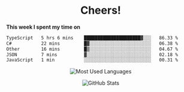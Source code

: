 <h1 align="center">Cheers!</h1>

**This week I spent my time on**
<!--START_SECTION:waka-->

```txt
TypeScript   5 hrs 6 mins    █████████████████████▓░░░   86.33 %
C#           22 mins         █▓░░░░░░░░░░░░░░░░░░░░░░░   06.38 %
Other        16 mins         █▒░░░░░░░░░░░░░░░░░░░░░░░   04.67 %
JSON         7 mins          ▓░░░░░░░░░░░░░░░░░░░░░░░░   02.18 %
JavaScript   1 min           ░░░░░░░░░░░░░░░░░░░░░░░░░   00.31 %
```

<!--END_SECTION:waka-->

<p align="center"><img src="https://github-readme-stats.vercel.app/api/top-langs/?username=thnkrn&layout=compact&hide=html&theme=tokyonight" alt="Most Used Languages" /></p>

<p align="center"><img src="https://github-readme-stats.vercel.app/api?username=thnkrn&show_icons=true&count_private=true&theme=tokyonight&show=reviews&hide_rank=false&rank_icon=github" alt="GitHub Stats" /></p>

<!-- <p align="center"><a href="https://wakatime.com"><img src="https://wakatime.com/share/@thnkrn/40092326-d1bd-471b-89da-9a7c63939402.png" /></p>
 -->
